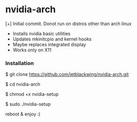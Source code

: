 # nvidia-arch

[+] Initial commit. Donot run on distros other than arch linux
- Installs nvidia basic utilities
- Updates mkinitcpio and kernel hooks
- Maybe replaces integrated display 
- Works only on X11

###  Installation  ###

$ git clone https://github.com/jetblackwing/nvidia-arch.git

$ cd nvidia-arch

$ chmod +x nvidia-setup

$ sudo ./nvidia-setup

reboot & enjoy :)
